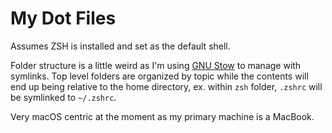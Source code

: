 # My Dot Files

Assumes ZSH is installed and set as the default shell.

Folder structure is a little weird as I'm using [GNU Stow](https://www.gnu.org/software/stow/) to manage with symlinks. Top level folders are organized by topic while the contents will end up being relative to the home directory, ex. within `zsh` folder, `.zshrc` will be symlinked to `~/.zshrc`.

Very macOS centric at the moment as my primary machine is a MacBook.
